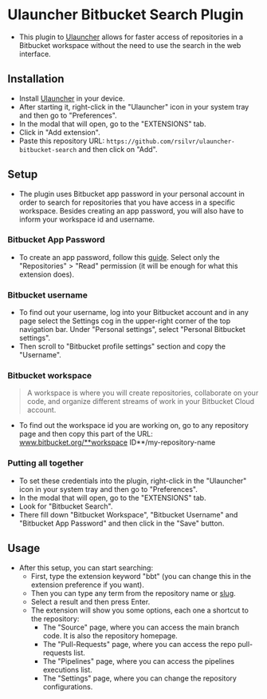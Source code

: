 # Ulauncher Bitbucket Search Plugin

- This plugin to [Ulauncher](https://ulauncher.io/) allows for faster access of repositories in a Bitbucket workspace without the need to use the search in the web interface.

## Installation

- Install [Ulauncher](https://ulauncher.io/#Download) in your device.
- After starting it, right-click in the "Ulauncher" icon in your system tray and then go to "Preferences".
- In the modal that will open, go to the "EXTENSIONS" tab.
- Click in "Add extension".
- Paste this repository URL: `https://github.com/rsilvr/ulauncher-bitbucket-search` and then click on "Add".

## Setup

- The plugin uses Bitbucket app password in your personal account in order to search for repositories that you have access in a specific workspace. Besides creating an app password, you will also have to inform your workspace id and username.

### Bitbucket App Password

- To create an app password, follow this [guide](https://support.atlassian.com/bitbucket-cloud/docs/create-an-app-password/). Select only the "Repositories" > "Read" permission (it will be enough for what this extension does).

### Bitbucket username

- To find out your username, log into your Bitbucket account and in any page select the Settings cog in the upper-right corner of the top navigation bar. Under "Personal settings", select "Personal Bitbucket settings".
- Then scroll to "Bitbucket profile settings" section and copy the "Username".

### Bitbucket workspace

> A workspace is where you will create repositories, collaborate on your code, and organize different streams of work in your Bitbucket Cloud account.

- To find out the workspace id you are working on, go to any repository page and then copy this part of the URL: www.bitbucket.org/**workspace ID**/my-repository-name

### Putting all together

- To set these credentials into the plugin, right-click in the "Ulauncher" icon in your system tray and then go to "Preferences".
- In the modal that will open, go to the "EXTENSIONS" tab.
- Look for "Bitbucket Search".
- There fill down "Bitbucket Workspace", "Bitbucket Username" and "Bitbucket App Password" and then click in the "Save" button.

## Usage

- After this setup, you can start searching:
  - First, type the extension keyword "bbt" (you can change this in the extension preference if you want).
  - Then you can type any term from the repository name or [slug](https://confluence.atlassian.com/bbkb/what-is-a-repository-slug-1168845069.html).
  - Select a result and then press Enter.
  - The extension will show you some options, each one a shortcut to the repository:
    - The "Source" page, where you can access the main branch code. It is also the repository homepage.
    - The "Pull-Requests" page, where you can access the repo pull-requests list.
    - The "Pipelines" page, where you can access the pipelines executions list.
    - The "Settings" page, where you can change the repository configurations.
